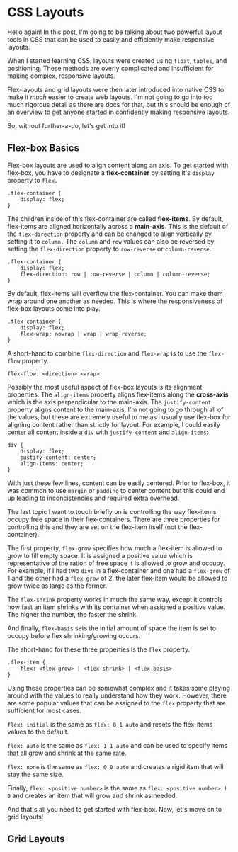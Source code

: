 # CSS Layouts

Hello again! In this post, I'm going to be talking about
two powerful layout tools in CSS that can be used to
easily and efficiently make responsive layouts. 

When I started learning CSS, layouts were created
using `float`, `tables`, and positioning. These methods are
overly complicated and insufficient for making complex,
responsive layouts.

Flex-layouts and grid layouts were then later introduced
into native CSS to make it *much* easier to create web
layouts.
I'm not going to go into too much rigorous detali as there
are docs for that, but this should be enough of an overview
to get anyone started in confidently making responsive
layouts. 

So, without further-a-do, let's get into it!

## Flex-box Basics

Flex-box layouts are used to align content along an
axis. To get started with flex-box, you have to 
designate a **flex-container** by setting it's `display`
property to `flex.`

```
.flex-container {
    display: flex;
}
```

The children inside of this flex-container are called
**flex-items**. By default, flex-items are aligned
horizontally across a **main-axis**. This is the
default of the `flex-direction` property and can be
changed to align vertically by setting it to `column.`
The `column` and `row` values can also be reversed
by setting the `flex-direction` property to `row-reverse`
or `column-reverse`.

```
.flex-container {
    display: flex;
    flex-direction: row | row-reverse | column | column-reverse;
}
```

By default, flex-items will overflow the flex-container. You
can make them wrap around one another as needed. This is 
where the responsiveness of flex-box layouts come into play.

```
.flex-container {
    display: flex;
    flex-wrap: nowrap | wrap | wrap-reverse;
}
```
A short-hand to combine `flex-direction` and `flex-wrap`
is to use the `flex-flow` property.

```
flex-flow: <direction> <wrap>
```

Possibly the most useful aspect of flex-box layouts is its
alignment properties. The `align-items` property aligns
flex-items along the **cross-axis** which is the axis
perpendicular to the main-axis. The `justify-content` property
aligns content to the main-axis. I'm not going to go through
all of the values, but these are extremely useful to me as I
usually use flex-box for aligning content rather than strictly
for layout. For example, I could easily center all content
inside a `div` with `justify-content` and `align-items`:

```
div {
    display: flex;
    justify-content: center;
    align-items: center;
}
```

With just these few lines, content can be easily centered.
Prior to flex-box, it was common to use `margin` or `padding`
to center content but this could end up leading to
inconcistencies and required extra overhead.

The last topic I want to touch briefly on is controlling the
way flex-items occupy free space in their flex-containers.
There are three properties for controlling this and they
are set on the flex-item itself (not the flex-container).

The first property, `flex-grow` specifies how much a flex-item
is allowed to grow to fill empty space. It is assigned a
positive value which is representative of the ration of free
space it is allowed to grow and occupy. For example, if I had
two `divs` in a flex-container and one had a `flex-grow` of 1
and the other had a `flex-grow` of 2, the later flex-item
would be allowed to grow twice as large as the former.

The `flex-shrink` property works in much the same way, except
it controls how fast an item shrinks with its container when
assigned a positive value. The higher the number, the faster
the shrink.

And finally, `flex-basis` sets the initial amount of space
the item is set to occupy before flex shrinking/growing
occurs.

The short-hand for these three properties is the `flex`
property.

```
.flex-item {
    flex: <flex-grow> | <flex-shrink> | <flex-basis>
}
```

Using these properties can be somewhat complex and it takes
some playing around with the values to really understand
how they work. However, there are some popular values
that can be assigned to the `flex` property that are
sufficient for most cases.

`flex: initial` is the same as `flex: 0 1 auto` and resets
the flex-items values to the default.

`flex: auto` is the same as `flex: 1 1 auto` and can be used
to specify items that all grow and shrink at the same rate.

`flex: none` is the same as `flex: 0 0 auto` and creates
a rigid item that will stay the same size.

Finally, `flex: <positive number>` is the same as
`flex: <positive number> 1 0` and creates an item that
will grow and shrink as needed.

And that's all you need to get started with flex-box. Now,
let's move on to grid layouts!

## Grid Layouts